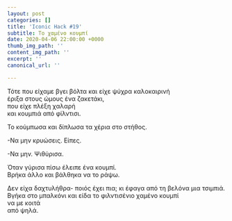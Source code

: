 ```yaml
---
layout: post
categories: []
title: 'Iconic Hack #19'
subtitle: Το χαμένο κουμπί
date: 2020-04-06 22:00:00 +0000
thumb_img_path: ''
content_img_path: ''
excerpt: ''
canonical_url: ''

---
```

Τότε που είχαμε βγει βόλτα και είχε ψύχρα καλοκαιρινή  
έριξα στους ώμους ένα ζακετάκι,  
που είχε πλέξη χαλαρή  
και κουμπιά από φίλντισι.

Το κούμπωσα και δίπλωσα τα χέρια στο στήθος.

\-Να μην κρυώσεις. Είπες.

\-Να μην. Ψιθύρισα.

Όταν γύρισα πίσω έλειπε ένα κουμπί.  
Βρήκα άλλο και βάλθηκα να το ράψω.

Δεν είχα δαχτυλήθρα- ποιός έχει πια; κι έφαγα από τη βελόνα μια τσιμπιά.  
Βγήκα στο μπαλκόνι και είδα το φιλντισένιο χαμένο κουμπί  
να με κοιτά  
από ψηλά.